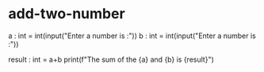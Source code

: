 # add-two-number
a : int = int(input("Enter a number is :"))
b : int = int(input("Enter a number is :"))

result : int = a+b
print(f"The sum of  the {a} and {b} is {result}")
